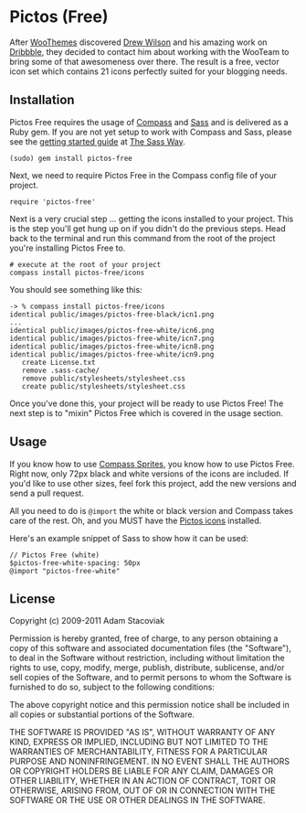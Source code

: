 # Pictos (Free)

After [WooThemes](http://www.woothemes.com/) discovered [Drew Wilson](http://www.drewwilson.com/) and his amazing work on [Dribbble](http://dribbble.com/shots/17846-Pictos-Free), they decided to contact him about working with the WooTeam to bring some of that awesomeness over there. The result is a free, vector icon set which contains 21 icons perfectly suited for your blogging needs.

## Installation

Pictos Free requires the usage of [Compass](http://compass-style.org/) and [Sass](http://sass-lang.com/) and is delivered as a Ruby gem. If you are not yet setup to work with Compass and Sass, please see the [getting started guide](http://thesassway.com/beginner/getting-started-with-sass-and-compass) at [The Sass Way](http://thesassway.com/).

    (sudo) gem install pictos-free

Next, we need to require Pictos Free in the Compass config file of your project.

    require 'pictos-free'

Next is a very crucial step ... getting the icons installed to your project. This is the step you'll get hung up on if you didn't do the previous steps. Head back to the terminal and run this command from the root of the project you're installing Pictos Free to.

    # execute at the root of your project
    compass install pictos-free/icons

You should see something like this:

    -> % compass install pictos-free/icons
    identical public/images/pictos-free-black/icn1.png 
    ...
    identical public/images/pictos-free-white/icn6.png 
    identical public/images/pictos-free-white/icn7.png 
    identical public/images/pictos-free-white/icn8.png 
    identical public/images/pictos-free-white/icn9.png 
       create License.txt 
       remove .sass-cache/ 
       remove public/stylesheets/stylesheet.css 
       create public/stylesheets/stylesheet.css 

Once you've done this, your project will be ready to use Pictos Free! The next step is to "mixin" Pictos Free which is covered in the usage section.

## Usage

If you know how to use [Compass Sprites](http://compass-style.org/reference/compass/utilities/sprites/), you know how to use Pictos Free. Right now, only 72px black and white versions of the icons are included. If you'd like to use other sizes, feel fork this project, add the new versions and send a pull request.

All you need to do is `@import` the white or black version and Compass takes care of the rest. Oh, and you MUST have the [Pictos icons](https://github.com/adamstac/pictos-free/templates/icons) installed.

Here's an example snippet of Sass to show how it can be used:

    // Pictos Free (white)
    $pictos-free-white-spacing: 50px
    @import "pictos-free-white"

## License

Copyright (c) 2009-2011 Adam Stacoviak

Permission is hereby granted, free of charge, to any person obtaining a copy of this software and associated documentation files (the "Software"), to deal in the Software without restriction, including without limitation the rights to use, copy, modify, merge, publish, distribute, sublicense, and/or sell copies of the Software, and to permit persons to whom the Software is furnished to do so, subject to the following conditions:

The above copyright notice and this permission notice shall be included in all copies or substantial portions of the Software.

THE SOFTWARE IS PROVIDED "AS IS", WITHOUT WARRANTY OF ANY KIND, EXPRESS OR IMPLIED, INCLUDING BUT NOT LIMITED TO THE WARRANTIES OF MERCHANTABILITY, FITNESS FOR A PARTICULAR PURPOSE AND NONINFRINGEMENT. IN NO EVENT SHALL THE AUTHORS OR COPYRIGHT HOLDERS BE LIABLE FOR ANY CLAIM, DAMAGES OR OTHER LIABILITY, WHETHER IN AN ACTION OF CONTRACT, TORT OR OTHERWISE, ARISING FROM, OUT OF OR IN CONNECTION WITH THE SOFTWARE OR THE USE OR OTHER DEALINGS IN THE SOFTWARE.
